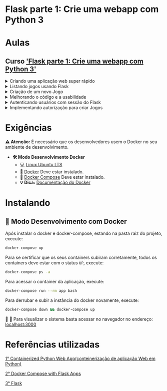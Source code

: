 # Flask parte 1: Crie uma webapp com Python 3

# Aulas

## Curso ['Flask parte 1: Crie uma webapp com Python 3'](https://cursos.alura.com.br/course/flask-rotas-templates-autenticacao)

<details>
    <summary>Criando uma aplicação web super rápido</summary>
    <ul>
        <li>Introdução</li>
        <li>Primeira aplicação</li>
        <li>A ferramenta PIP</li>
        <li>Adicionando um pacote ao projeto</li>
        <li>Para saber mais: Definindo versões com o PIP</li>
        <li>Mostrando página HTML</li>
        <li>Criação de aplicação com página web</li>
        <li>Para saber mais: Definindo portas para aplicação</li>
        <li>Mãos na massa: Criando uma aplicação</li>
        <li>O que aprendemos?</li>
    <ul>
</details>

<details>
    <summary>Listando jogos usando Flask</summary>
    <ul>
        <li>Projeto da aula anterior</li>
        <li>Adicionando conteúdo dinâmico</li>
        <li>Passando variáveis para o HTML</li>
        <li>Pegando lista do servidor</li>
        <li>Deixando valores dinâmicos</li>
        <li>Deixando mais orientado à objetos</li>
        <li>Mostrando atributos na view</li>
        <li>Executando lógicas na view</li>
        <li>Para saber mais: Filtrando dados de templates</li>
        <li>Mãos na massa: Mostrando jogos do servidor</li>
        <li>O que aprendemos?</li>
    <ul>
</details>

<details>
    <summary>Criação de um novo Jogo</summary>
    <ul>
        <li>Projeto da aula anterior</li>
        <li>Criar um novo Jogo</li>
        <li>Montando um formulário no flask</li>
        <li>Criando o formulário</li>
        <li>Resolvendo um POST no servidor</li>
        <li>Configurando o servidor para as requisições</li>
        <li>Recarregando automaticamente</li>
        <li>Mãos na massa: Adicionando jogos</li>
        <li>O que aprendemos?</li>
    <ul>
</details>

<details>
    <summary>Melhorando o código e a usabilidade</summary>
    <ul>
        <li>Projeto da aula anterior</li>
        <li>Redirecionando para outra página</li>
        <li>Redirecionando</li>
        <li>Estilizando com Bootstrap</li>
        <li>Adicionando CSS</li>
        <li>Reutilizando partes do template</li>
        <li>Evitando re-trabalho</li>
        <li>Gerando URLs dinâmicas</li>
        <li>Melhorando mais o projeto</li>
        <li>Mãos na massa: Reduzindo a duplicação nos templates</li>
        <li>O que aprendemos?</li>
    <ul>
</details>

<details>
    <summary>Autenticando usuários com sessão do Flask</summary>
    <ul>
        <li>Preparando o ambiente</li>
        <li>Criando tela de Login</li>
        <li>Criando um formulário de login</li>
        <li>Guardando dados na sessão</li>
        <li>Colocando dados em sessão</li>
        <li>Recuperando dados da sessão na view</li>
        <li>Deslogar da sessão</li>
        <li>Mãos na massa: Fazendo autenticação</li>
        <li>O que aprendemos?</li>
    <ul>
</details>

<details>
    <summary>Implementando autorização para criar Jogos</summary>
    <ul>
        <li>Preparando o ambiente</li>
        <li>Protegendo uma rota</li>
        <li>Bloqueando quem não estiver logado.</li>
        <li>Melhorando o fluxo de login</li>
        <li>Recuperando dados da query string</li>
        <li>Mais URLs dinâmicas</li>
        <li>Usando urls dinâmicas para as rotas</li>
        <li>Múltiplos usuários</li>
        <li>Mãos na massa: Autorização de usuários</li>
        <li>O que aprendemos?</li>
        <li>Download do projeto final</li>
        <li>Conclusão</li>
    <ul>
</details>

# Exigências

**:warning: Atenção:** É necessário que os desenvolvedores usem o Docker no seu ambiente de desenvolvimento.

- **🛠 Modo Desenvolvimento Docker**
    - :computer: [Linux Ubuntu LTS](https://ubuntu.com/download/desktop)
    - 🐳 [Docker](https://docs.docker.com/engine/installation/) Deve estar instalado.
    - 🐳 [Docker Compose](https://docs.docker.com/compose/) Deve estar instalado.
    - **💡 Dica:** [Documentação do Docker](https://docs.docker.com/)

# Instalando

## 🐳 Modo Desenvolvimento com Docker

Após instalar o docker e docker-compose, estando na pasta raiz do projeto, execute:

```sh
docker-compose up
```

Para se certificar que os seus containers subiram corretamente, todos os containers deve estar com o status `UP`, execute:

```sh
docker-compose ps -a
```

Para acessar o container da aplicação, execute:

```sh
docker-compose run --rm app bash
```

Para derrubar e subir a instância do docker novamente, execute:

```sh
docker-compose down && docker-compose up
```

🚀 :clap: Para visualizar o sistema basta acessar no navegador no endereço: [localhost:3000](http://localhost:3000)


# Referências utilizadas

[1° Containerized Python Web App(conteinerização de aplicação Web em Python)](https://github.com/claudimf/containerized_python_web_app) 

[2° Docker Compose with Flask Apps](https://runnable.com/docker/python/docker-compose-with-flask-apps)

[3° Flask](https://github.com/pallets/flask)